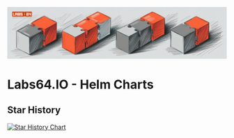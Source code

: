 <p align="center"><img src="https://raw.githubusercontent.com/Labs64/.github/refs/heads/master/assets/labs64-io-ecosystem.png"></p>

# Labs64.IO - Helm Charts

## Star History

[![Star History Chart](https://api.star-history.com/svg?repos=Labs64/labs64.io-helm-charts&type=Date)](https://www.star-history.com/#Labs64/labs64.io-helm-charts&Date)
